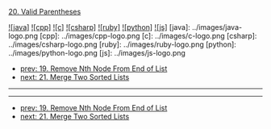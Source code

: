 [20. Valid Parentheses](https://leetcode.com/problems/valid-parentheses/)

[![java]](../java/020-valid-parentheses.md)
[![cpp]](../cpp/020-valid-parentheses.md)
[![c]](../c/020-valid-parentheses.md)
[![csharp]](../csharp/020-valid-parentheses.md)
[![ruby]](../ruby/020-valid-parentheses.md)
[![python]](../python/020-valid-parentheses.md)
[![js]](../js/020-valid-parentheses.md)
[java]: ../images/java-logo.png
[cpp]: ../images/cpp-logo.png
[c]: ../images/c-logo.png
[csharp]: ../images/csharp-logo.png
[ruby]: ../images/ruby-logo.png
[python]: ../images/python-logo.png
[js]: ../images/js-logo.png

- [prev: 19. Remove Nth Node From End of List](019-remove-nth-node-from-end-of-list.md)
- [next: 21. Merge Two Sorted Lists](021-merge-two-sorted-lists.md)

---


---

- [prev: 19. Remove Nth Node From End of List](019-remove-nth-node-from-end-of-list.md)
- [next: 21. Merge Two Sorted Lists](021-merge-two-sorted-lists.md)
